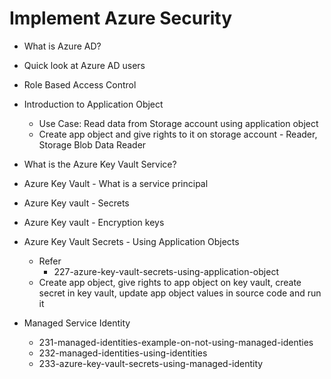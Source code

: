 # Implement Azure Security
- What is Azure AD?
- Quick look at Azure AD users
- Role Based Access Control
- Introduction to Application Object
  - Use Case: Read data from Storage account using application object
  - Create app object and give rights to it on storage account - Reader, Storage Blob Data Reader
- What is the Azure Key Vault Service?
- Azure Key Vault - What is a service principal
- Azure Key vault - Secrets
- Azure Key vault - Encryption keys
- Azure Key Vault Secrets - Using Application Objects
  - Refer
    - 227-azure-key-vault-secrets-using-application-object
  - Create app object, give rights to app object on key vault, create secret in key vault, update app object values in source code and run it

- Managed Service Identity
  - 231-managed-identities-example-on-not-using-managed-identies
  - 232-managed-identities-using-identities
  - 233-azure-key-vault-secrets-using-managed-identity
